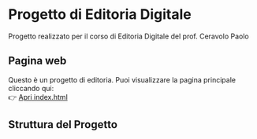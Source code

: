 # Progetto di Editoria Digitale
Progetto realizzato per il corso di Editoria Digitale del prof. Ceravolo Paolo

## Pagina web

Questo è un progetto di editoria. Puoi visualizzare la pagina principale cliccando qui:  
👉 [Apri index.html](https://massimilianogentilini.github.io/Progetto_editoria/)


## Struttura del Progetto
